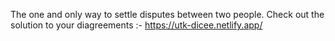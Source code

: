 The one and only way to settle disputes between two people.
Check out the solution to your diagreements :- https://utk-dicee.netlify.app/
 
